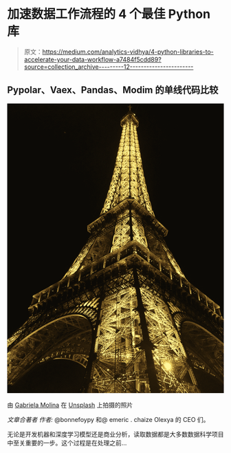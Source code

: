 # 加速数据工作流程的 4 个最佳 Python 库

> 原文：<https://medium.com/analytics-vidhya/4-python-libraries-to-accelerate-your-data-workflow-a7484f5cdd89?source=collection_archive---------12----------------------->

## Pypolar、Vaex、Pandas、Modim 的单线代码比较

![](img/a730b9bea0262d22b6dc62a3955ae8c8.png)

由 [Gabriela Molina](https://unsplash.com/@gmsalas28?utm_source=unsplash&utm_medium=referral&utm_content=creditCopyText) 在 [Unsplash](https://unsplash.com/s/photos/paris--run?utm_source=unsplash&utm_medium=referral&utm_content=creditCopyText) 上拍摄的照片

*文章合著者* *作者:* @bonnefoypy 和@ emeric . chaize Olexya 的 CEO 们。

无论是开发机器和深度学习模型还是商业分析，读取数据都是大多数数据科学项目中至关重要的一步。这个过程是在处理之前…
